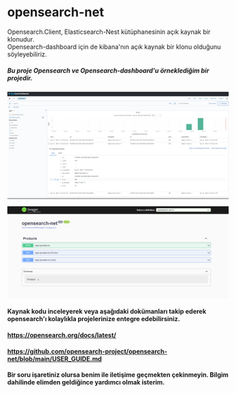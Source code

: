 # opensearch-net


Opensearch.Client, Elasticsearch-Nest kütüphanesinin açık kaynak bir klonudur.  
Opensearch-dashboard için de kibana'nın açık kaynak bir klonu olduğunu söyleyebiliriz.    
##### Bu proje Opensearch ve Opensearch-dashboard'u örneklediğim bir projedir.  

![](https://github.com/mustafadikyar/opensearch-net/blob/master/opensearch-dashboard.png)

![](https://github.com/mustafadikyar/opensearch-net/blob/master/opensearch-swagger.png)

#### Kaynak kodu inceleyerek veya aşağıdaki dokümanları takip ederek opensearch'ı kolaylıkla projelerinize entegre edebilirsiniz. 

#### https://opensearch.org/docs/latest/

#### https://github.com/opensearch-project/opensearch-net/blob/main/USER_GUIDE.md

#### Bir soru işaretiniz olursa benim ile iletişime geçmekten çekinmeyin. Bilgim dahilinde elimden geldiğince yardımcı olmak isterim.
